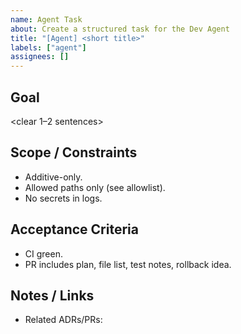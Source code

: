 ```yaml
---
name: Agent Task
about: Create a structured task for the Dev Agent
title: "[Agent] <short title>"
labels: ["agent"]
assignees: []
---
```


## Goal
<clear 1–2 sentences>

## Scope / Constraints
- Additive-only.
- Allowed paths only (see allowlist).
- No secrets in logs.

## Acceptance Criteria
- CI green.
- PR includes plan, file list, test notes, rollback idea.

## Notes / Links
- Related ADRs/PRs:

